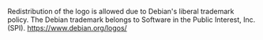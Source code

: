 Redistribution of the logo is allowed due to Debian's liberal trademark policy.
The Debian trademark belongs to Software in the Public Interest, Inc. (SPI).
https://www.debian.org/logos/